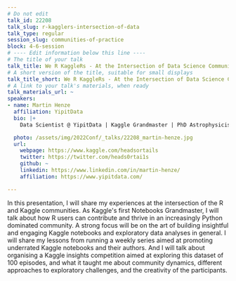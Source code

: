 ```yaml
---
# Do not edit
talk_id: 22208
talk_slug: r-kagglers-intersection-of-data
talk_type: regular
session_slug: communities-of-practice
block: 4-6-session
# ---- Edit information below this line ----
# The title of your talk
talk_title: We R KaggleRs - At the Intersection of Data Science Communities
# A short version of the title, suitable for small displays
talk_title_short: We R KaggleRs - At the Intersection of Data Science Communities
# A link to your talk's materials, when ready
talk_materials_url: ~
speakers:
- name: Martin Henze
  affiliation: YipitData
  bio: |+
    Data Scientist @ YipitData | Kaggle Grandmaster | PhD Astrophysicist

  photo: /assets/img/2022Conf/_talks/22208_martin-henze.jpg
  url:
    webpage: https://www.kaggle.com/headsortails
    twitter: https://twitter.com/heads0rtai1s
    github: ~
    linkedin: https://www.linkedin.com/in/martin-henze/
    affiliation: https://www.yipitdata.com/

---
```


<!-- ABSTRACT ----
Please write abstract below. You may use simple markdown (links, code style, bold, italics)
-->

In this presentation, I will share my experiences at the intersection of the
R and Kaggle communities. As Kaggle's first Notebooks Grandmaster, I will talk
about how R users can contribute and thrive in an increasingly Python dominated
community. A strong focus will be on the art of building insightful and engaging
Kaggle notebooks and exploratory data analyses in general. I will share my
lessons from running a weekly series aimed at promoting underrated Kaggle
notebooks and their authors. And I will talk about organising a Kaggle insights
competition aimed at exploring this dataset of 100 episodes, and what it taught
me about community dynamics, different approaches to exploratory challenges, and
the creativity of the participants.
